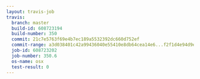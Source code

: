 ```yaml
---
layout: travis-job
travis:
  branch: master
  build-id: 608723194
  build-number: 350
  commit: 21c7e5763f69e4b7ec189a5532392dc660d752ef
  commit-range: a3d038401c42a99436040e55410e8db64cea14e6...f2f1d4e94d9eb01e680dfbc15109f5e4fa920117
  job-id: 608723202
  job-number: 350.6
  os-name: osx
  test-result: 0
---
```

